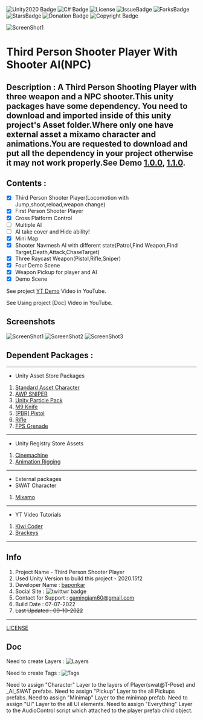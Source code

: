 ![Unity2020 Badge](https://img.shields.io/badge/Unity-v2020-orange)
![C# Badge](https://img.shields.io/badge/C-%23-blue)
![License](https://img.shields.io/badge/License-Baponkar%20License-red)
![IssueBadge](https://img.shields.io/github/issues/baponkar/Third-Person-Shooter-With-Shooter-AI)
![ForksBadge](https://img.shields.io/github/forks/baponkar/Third-Person-Shooter-With-Shooter-AI)
![StarsBadge](https://img.shields.io/github/stars/baponkar/Third-Person-Shooter-With-Shooter-AI)
![Donation Badge](https://img.shields.io/github/sponsors/baponkar)
![Copyright Badge](https://img.shields.io/badge/Copyright-baponkar-orange)



![ScreenShot1](Recordings/banner.png)
# Third Person Shooter Player With Shooter AI(NPC)
## Description : A Third Person Shooting Player with three weapon and a NPC shooter.This unity packages have some dependency. You need to download and imported inside of this unity project's Asset folder.Where only one have external asset a mixamo character and animations.You are requested to download and put all the dependency in your project otherwise it may not work properly.See  Demo [1.0.0](https://www.youtube.com/watch?v=D0Iv-NGmIcg), [1.1.0](https://www.youtube.com/watch?v=nowBHY_60OA). 

## Contents :
- [x] Third Person Shooter Player(Locomotion with Jump,shoot,reload,weapon change)
- [x] First Person Shooter Player
- [x] Cross Platform Control
- [ ] Multiple AI
- [ ] AI take cover and Hide ability!
- [x] Mini Map
- [x] Shooter Navmesh AI with different state(Patrol,Find Weapon,Find Target,Death,Attack,ChaseTarget)
- [x] Three Raycast Weapon(Pistol,Rifle,Sniper)
- [x] Four Demo Scene
- [x] Weapon Pickup for player and AI
- [x] Demo Scene

See project [YT Demo](https://www.youtube.com/watch?v=D0Iv-NGmIcg) Video in  YouTube.

See Using project [Doc] Video in YouTube.
## Screenshots
![ScreenShot1](Recordings/Screenshot01.png)
![ScreenShot2](Recordings/Screenshot02.png)
![ScreenShot3](Recordings/Screenshot03.png)


## Dependent Packages :
---
* Unity Asset Store Packages
1. [Standard Asset Character](https://github.com/Unity-Technologies/Standard-Assets-Characters)
2. [AWP SNIPER](https://assetstore.unity.com/packages/3d/props/guns/awp-sniper-96523)
3. [Unity Particle Pack](https://assetstore.unity.com/packages/essentials/tutorial-projects/unity-particle-pack-127325#reviews)
4. [M9 Knife](https://assetstore.unity.com/packages/3d/props/weapons/m9-knife-7597#description)
5. [[PBR] Pistol](https://assetstore.unity.com/packages/3d/props/guns/pbr-pistol-33838)
6. [Rifle](https://assetstore.unity.com/packages/3d/props/guns/rifle-25668)
7. [FPS Grenade](https://assetstore.unity.Recordercom/packages/3d/fps-grenade-model-textures-63667#description)

---
* Unity Registry Store Assets
1. [Cinemachine](https://docs.unity3d.com/Packages/com.unity.cinemachine@2.3/manual/index.html)
2. [Animation Rigging](https://docs.unity3d.com/Packages/com.unity.animation.rigging@1.0/manual/index.html)

---
* External packages
* SWAT Character
1. [Mixamo](https://www/mixamo.com) 

---
* YT Video Tutorials
1. [Kiwi Coder](https://www.youtube.com/c/TheKiwiCoder)
2. [Brackeys](https://www.youtube.com/results?search_query=brackeys)

---
## Info
1. Project Name - Third Person Shooter Player
2. Used Unity Version to build this project - 2020.15f2
3. Developer Name : [baponkar](https://github.com/baponkar)
4. Social Site : ![twittwr badge](https://img.shields.io/twitter/follow/kar_bapon?style=social)
5. Contact for Support : gamingjam60@gmail.com
6. Build Date : 07-07-2022
7. ~~Last  Updated : 09-10-2022~~


---
[LICENSE](LICENSE.md)


## Doc
Need to create Layers :
![Layers](Recordings/layers.png)

Need to create Tags : 
![Tags](Recordings/tags.png)

Need to assign "Character" Layer to the layers of Player(swat@T-Pose) and _AI_SWAT prefabs.
Need to assign "Pickup" Layer to the all Pickups prefabs.
Need to assign "Minimap" Layer to the minimap prefab.
Need to assign "UI" Layer to the all UI elements.
Need to assign "Everything" Layer to the AudioControl script which attached to the player prefab child object.